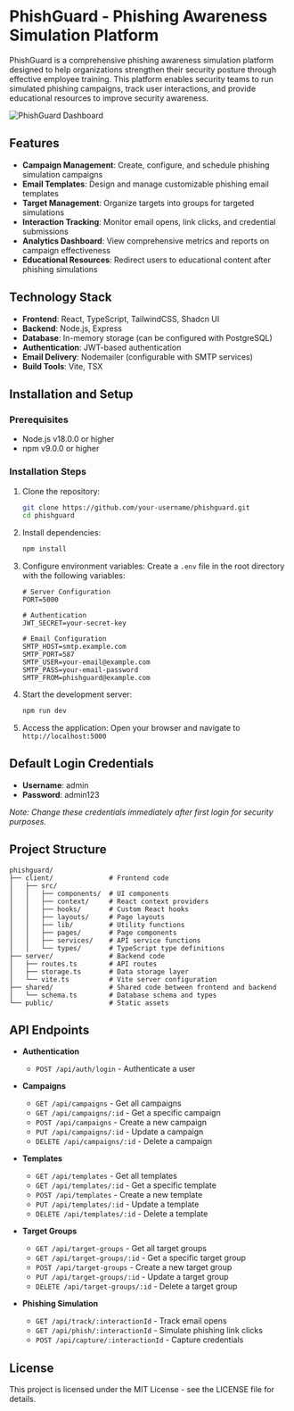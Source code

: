 # PhishGuard - Phishing Awareness Simulation Platform

PhishGuard is a comprehensive phishing awareness simulation platform designed to help organizations strengthen their security posture through effective employee training. This platform enables security teams to run simulated phishing campaigns, track user interactions, and provide educational resources to improve security awareness.

![PhishGuard Dashboard](https://via.placeholder.com/800x450?text=PhishGuard+Dashboard)

## Features

- **Campaign Management**: Create, configure, and schedule phishing simulation campaigns
- **Email Templates**: Design and manage customizable phishing email templates
- **Target Management**: Organize targets into groups for targeted simulations
- **Interaction Tracking**: Monitor email opens, link clicks, and credential submissions
- **Analytics Dashboard**: View comprehensive metrics and reports on campaign effectiveness
- **Educational Resources**: Redirect users to educational content after phishing simulations

## Technology Stack

- **Frontend**: React, TypeScript, TailwindCSS, Shadcn UI
- **Backend**: Node.js, Express
- **Database**: In-memory storage (can be configured with PostgreSQL)
- **Authentication**: JWT-based authentication
- **Email Delivery**: Nodemailer (configurable with SMTP services)
- **Build Tools**: Vite, TSX

## Installation and Setup

### Prerequisites

- Node.js v18.0.0 or higher
- npm v9.0.0 or higher

### Installation Steps

1. Clone the repository:
   ```bash
   git clone https://github.com/your-username/phishguard.git
   cd phishguard
   ```

2. Install dependencies:
   ```bash
   npm install
   ```

3. Configure environment variables:
   Create a `.env` file in the root directory with the following variables:
   ```
   # Server Configuration
   PORT=5000
   
   # Authentication
   JWT_SECRET=your-secret-key
   
   # Email Configuration
   SMTP_HOST=smtp.example.com
   SMTP_PORT=587
   SMTP_USER=your-email@example.com
   SMTP_PASS=your-email-password
   SMTP_FROM=phishguard@example.com
   ```

4. Start the development server:
   ```bash
   npm run dev
   ```

5. Access the application:
   Open your browser and navigate to `http://localhost:5000`

## Default Login Credentials

- **Username**: admin
- **Password**: admin123

*Note: Change these credentials immediately after first login for security purposes.*

## Project Structure

```
phishguard/
├── client/              # Frontend code
│   ├── src/
│   │   ├── components/  # UI components
│   │   ├── context/     # React context providers
│   │   ├── hooks/       # Custom React hooks
│   │   ├── layouts/     # Page layouts
│   │   ├── lib/         # Utility functions
│   │   ├── pages/       # Page components
│   │   ├── services/    # API service functions
│   │   └── types/       # TypeScript type definitions
├── server/              # Backend code
│   ├── routes.ts        # API routes
│   ├── storage.ts       # Data storage layer
│   └── vite.ts          # Vite server configuration
├── shared/              # Shared code between frontend and backend
│   └── schema.ts        # Database schema and types
└── public/              # Static assets
```

## API Endpoints

- **Authentication**
  - `POST /api/auth/login` - Authenticate a user

- **Campaigns**
  - `GET /api/campaigns` - Get all campaigns
  - `GET /api/campaigns/:id` - Get a specific campaign
  - `POST /api/campaigns` - Create a new campaign
  - `PUT /api/campaigns/:id` - Update a campaign
  - `DELETE /api/campaigns/:id` - Delete a campaign

- **Templates**
  - `GET /api/templates` - Get all templates
  - `GET /api/templates/:id` - Get a specific template
  - `POST /api/templates` - Create a new template
  - `PUT /api/templates/:id` - Update a template
  - `DELETE /api/templates/:id` - Delete a template

- **Target Groups**
  - `GET /api/target-groups` - Get all target groups
  - `GET /api/target-groups/:id` - Get a specific target group
  - `POST /api/target-groups` - Create a new target group
  - `PUT /api/target-groups/:id` - Update a target group
  - `DELETE /api/target-groups/:id` - Delete a target group

- **Phishing Simulation**
  - `GET /api/track/:interactionId` - Track email opens
  - `GET /api/phish/:interactionId` - Simulate phishing link clicks
  - `POST /api/capture/:interactionId` - Capture credentials

## License

This project is licensed under the MIT License - see the LICENSE file for details.
